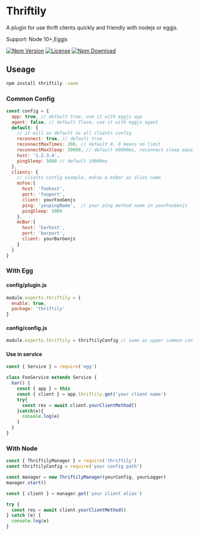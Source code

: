# Thriftily

A plugin for use thrift clients quickly and friendly with nodejs or eggjs.

Support: Node 10+,Eggjs

[![Npm Version](https://img.shields.io/npm/v/thriftily.svg?style=flat-square)](https://www.npmjs.com/package/thriftily)
[![License](https://img.shields.io/github/license/loveonelong/thriftily.svg?style=flat-square)](https://img.shields.io/github/license/loveonelong/thriftily.svg)
[![Npm Download](https://img.shields.io/npm/dm/thriftily.svg?style=flat-square)](https://www.npmjs.com/package/thriftily)

## Useage

```bash
npm install thriftily -save
```

### Common Config

```javascript
const config = {
  app: true, // default true, use it with eggjs app
  agent: false, // default flase, use it with eggjs agent
  default: {
    // it will as default as all clients config
    reconnect: true, // default true
    reconnectMaxTimes: 200, // default 0, 0 means no limit
    reconnectMaxSleep: 30000, // default 60000ms, reconnect sleep equals reconnect times multiplication 1000ms.
    host: '1.2.3.4',
    pingSleep: 5000 // default 10000ms
  },
  clients: {
    // clients config example, msFoo & msBar as alias name
    msFoo:{
      host: 'foohost',
      port: 'fooport',
      client: yourFooGenjs
      ping: 'youpingName',  // your ping method name in yourFooGenjs
      pingSleep: 5000
    },
    msBar:{
      host: 'barhost',
      port: 'barport',
      client: yourBarGenjs
    }
  }
}
```

### With Egg

#### config/plugin.js

```javascript
module.exports.thriftily = {
  enable: true,
  package: 'thriftily'
}
```

#### config/config.js

```javascript
module.exports.thriftily = thriftilyConfig // same as upper common config
```

#### Use in service

```javascript
const { Service } = require('egg')

class FooService extends Service {
  bar() {
    const { app } = this
    const { client } = app.thriftily.get('your client name')
    try{
      const res = await client.yourClientMethod()
    }catch(e){
      console.log(e)
    }
  }
}
```

### With Node

```javascript
const { ThriftilyManager } = require('thriftily')
const thriftilyConfig = require('your config path')

const manager = new ThriftilyManager(yourConfig, yourLogger)
manager.start()

const { client } = manager.get('your client alias')

try {
  const res = await client.yourClientMethod()
} catch (e) {
  console.log(e)
}
```
